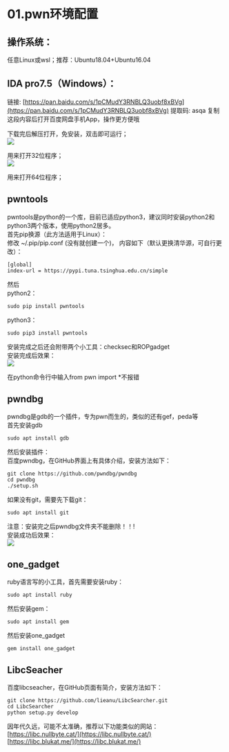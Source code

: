# 01.pwn环境配置
<a name="5f39c2ea"></a>
## 操作系统：

 任意Linux或wsl；推荐：Ubuntu18.04+Ubuntu16.04

<a name="2badfcaf"></a>
## IDA pro7.5（Windows）：

链接: [https://pan.baidu.com/s/1pCMudY3RNBLQ3uobf8xBVg](https://pan.baidu.com/s/1pCMudY3RNBLQ3uobf8xBVg) 提取码: asqa 复制这段内容后打开百度网盘手机App，操作更方便哦

下载完后解压打开，免安装，双击即可运行；<br />![](https://img-blog.csdnimg.cn/20210220151742968.png#pic_center#crop=0&crop=0&crop=1&crop=1&id=Hdbaz&originHeight=44&originWidth=777&originalType=binary&ratio=1&rotation=0&showTitle=false&status=done&style=none&title=)

用来打开32位程序；<br />![](https://img-blog.csdnimg.cn/20210220151837224.png#pic_center#crop=0&crop=0&crop=1&crop=1&id=kg7EM&originHeight=41&originWidth=812&originalType=binary&ratio=1&rotation=0&showTitle=false&status=done&style=none&title=)

用来打开64位程序；

<a name="pwntools"></a>
## pwntools

pwntools是python的一个库，目前已适应python3，建议同时安装python2和python3两个版本，使用python2居多。<br />首先pip换源（此方法适用于Linux）：<br />修改 ~/.pip/pip.conf (没有就创建一个)， 内容如下（默认更换清华源，可自行更改）：

```
[global]
index-url = https://pypi.tuna.tsinghua.edu.cn/simple
```

然后<br />python2：

```
sudo pip install pwntools
```

python3：

```
sudo pip3 install pwntools
```

安装完成之后还会附带两个小工具：checksec和ROPgadget<br />安装完成后效果：<br />![](https://img-blog.csdnimg.cn/20210220151940485.png?x-oss-process=image/watermark,type_ZmFuZ3poZW5naGVpdGk,shadow_10,text_aHR0cHM6Ly9ibG9nLmNzZG4ubmV0L3dlaXhpbl80NTk0MzUyMg==,size_16,color_FFFFFF,t_70#pic_center#crop=0&crop=0&crop=1&crop=1&id=w2llA&originHeight=267&originWidth=874&originalType=binary&ratio=1&rotation=0&showTitle=false&status=done&style=none&title=)

在python命令行中输入from pwn import *不报错

<a name="pwndbg"></a>
## pwndbg

pwndbg是gdb的一个插件，专为pwn而生的，类似的还有gef，peda等<br />首先安装gdb

```
sudo apt install gdb
```

然后安装插件：<br />百度pwndbg，在GitHub界面上有具体介绍，安装方法如下：

```
git clone https://github.com/pwndbg/pwndbg
cd pwndbg
./setup.sh
```

如果没有git，需要先下载git：

```
sudo apt install git
```

注意：安装完之后pwndbg文件夹不能删除！！!<br />安装成功后效果：<br />![](https://img-blog.csdnimg.cn/20210220152540926.png?x-oss-process=image/watermark,type_ZmFuZ3poZW5naGVpdGk,shadow_10,text_aHR0cHM6Ly9ibG9nLmNzZG4ubmV0L3dlaXhpbl80NTk0MzUyMg==,size_16,color_FFFFFF,t_70#pic_center#crop=0&crop=0&crop=1&crop=1&id=ITdUi&originHeight=627&originWidth=907&originalType=binary&ratio=1&rotation=0&showTitle=false&status=done&style=none&title=)

<a name="one_gadget"></a>
## one_gadget

ruby语言写的小工具，首先需要安装ruby：

```
sudo apt install ruby
```

然后安装gem：

```
sudo apt install gem
```

然后安装one_gadget

```
gem install one_gadget
```

<a name="LibcSeacher"></a>
## LibcSeacher

百度libcseacher，在GitHub页面有简介，安装方法如下：

```
git clone https://github.com/lieanu/LibcSearcher.git
cd LibcSearcher
python setup.py develop
```

因年代久远，可能不太准确，推荐以下功能类似的网站：<br />[https://libc.nullbyte.cat/](https://libc.nullbyte.cat/)<br />[https://libc.blukat.me/](https://libc.blukat.me/)
